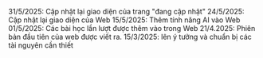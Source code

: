 31/5/2025: Cập nhật lại giao diện của trang "đang cập nhật"
24/5/2025: Cập nhật lại giao diện của Web
15/5/2025: Thêm tính năng AI vào Web
01/5/2025: Các bài học lần lượt được thêm vào trong Web
21/4.2025: Phiên bản đầu tiên của web được viết ra.
15/3/2025: lên ý tưởng và chuẩn bị các tài nguyên cần thiết